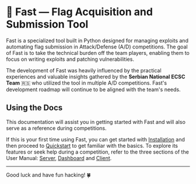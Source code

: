 # 🚩 Fast — Flag Acquisition and Submission Tool

Fast is a specialized tool built in Python designed for managing exploits and automating flag submission in Attack/Defense (A/D) competitions. The goal of Fast is to take the technical burden off the team players, enabling them to focus on writing exploits and patching vulnerabilities.

The development of Fast was heavily influenced by the practical experiences and valuable insights gathered by the **Serbian National ECSC Team** 🇷🇸 who utilized the tool in multiple A/D competitions. Fast's development roadmap will continue to be aligned with the team's needs.

## Using the Docs

This documentation will assist you in getting started with Fast and will also serve as a reference during competitions.

If this is your first time using Fast, you can get started with [Installation](install.md) and then proceed to [Quickstart](quickstart.md) to get familiar with the basics. To explore its features or seek help during a competition, refer to the three sections of the User Manual: [Server](user-manual/server/overview.md), [Dashboard](user-manual/dashboard/overview.md) and [Client](user-manual/client/overview.md).

---

Good luck and have fun hacking! 🍀
